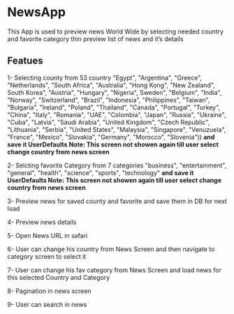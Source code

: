 # NewsApp
This App is used to preview news World Wide by selecting needed country and favorite category thin preview list of news and it’s details 

## Featues
  1- Selecting county from 53 country "Egypt", "Argentina", "Greece", "Netherlands", "South Africa", "Australia", "Hong Kong", "New Zealand", South Korea", "Austria", "Hungary", "Nigeria", Sweden", "Belgium", "India", "Norway", "Switzerland", "Brazil", "Indonesia", "Philippines", "Taiwan", "Bulgaria", "Ireland", "Poland", "Thailand", "Canada", "Portugal", "Turkey", "China", "Italy", "Romania", "UAE", "Colombia", "Japan", "Russia", "Ukraine", "Cuba", "Latvia", "Saudi Arabia", "United Kingdom", "Czech Republic", "Lithuania", "Serbia", "United States", "Malaysia", "Singapore", "Venuzuela", "France", "Mexico", "Slovakia", "Germany", "Morocco", "Slovenia")) **and save it UserDefaults Note: This screen not showen again till user select change country from news screen**
  
  2- Selcting favorite Category from 7 categories "business", "entertainment", "general", "health", "science", "sports", "technology"  **and save it UserDefaults Note: This screen not showen again till user select change country from news screen**

3- Preview news for saved county and favorite and save them in DB for next load

4- Preview news details

5- Open News URL in safari

6- User can change his country from News Screen and then navigate to category screen to select it 

7- User can change his fav category from News Screen and load news for this selected Country and Category

8- Pagination in news screen 

9- User can search in news 
